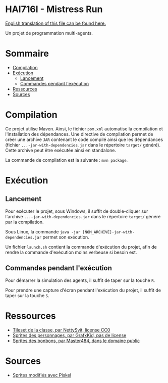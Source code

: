 # HAI716I - Mistress Run

[English translation of this file can be found here.](./README_EN.md)

Un projet de programmation multi-agents.

# Sommaire

* [Compilation](#compilation)
* [Exécution](#exécution)
    * [Lancement](#lancement)
    * [Commandes pendant l'exécution](#commandes-pendant-lexécution)
* [Ressources](#ressources)
* [Sources](#sources)

# Compilation

Ce projet utilise Maven. Ainsi, le fichier `pom.xml` automatise la compilation et l'installation des dépendances. Une directive de compilation permet de créer une archive `JAR` contenant le code compilé ainsi que les dépendances (fichier `...-jar-with-dependencies.jar` dans le répertoire `target/` généré). Cette archive peut être exécutée ainsi en standalone.

La commande de compilation est la suivante : `mvn package`.

# Exécution

## Lancement

Pour exécuter le projet, sous Windows, il suffit de double-cliquer sur l'archive `...-jar-with-dependencies.jar` dans le répertoire `target/` généré par la compilation.

Sous Linux, la commande `java -jar [NOM_ARCHIVE]-jar-with-dependencies.jar` permet son exécution.

Un fichier `launch.sh` contient la commande d'exécution du projet, afin de rendre la commande d'exécution moins verbeuse si besoin est.

## Commandes pendant l'exécution

Pour démarrer la simulation des agents, il suffit de taper sur la touche `R`.

Pour prendre une capture d'écran pendant l'exécution du projet, il suffit de taper sur la touche `S`.

# Ressources

* [Tileset de la classe, par NettySvit, license CC0](https://opengameart.org/content/cool-school-tileset)
* [Sprites des personnages, par GrafxKid, pas de license](https://opengameart.org/content/rpg-character-sprites)
* [Sprites des bonbons, par Master484, dans le domaine public](https://opengameart.org/content/super-candy-set-m484-games)

# Sources

* [Sprites modifiés avec Piskel](https://www.piskelapp.com/)
